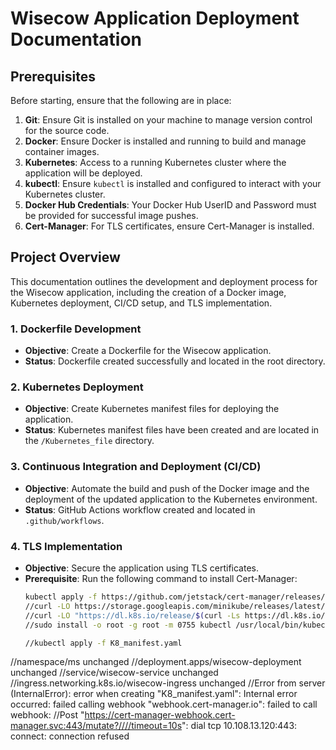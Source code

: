 # Wisecow Application Deployment Documentation

## Prerequisites
Before starting, ensure that the following are in place:

1. **Git**: Ensure Git is installed on your machine to manage version control for the source code.
2. **Docker**: Ensure Docker is installed and running to build and manage container images.
3. **Kubernetes**: Access to a running Kubernetes cluster where the application will be deployed.
4. **kubectl**: Ensure `kubectl` is installed and configured to interact with your Kubernetes cluster.
5. **Docker Hub Credentials**: Your Docker Hub UserID and Password must be provided for successful image pushes.
6. **Cert-Manager**: For TLS certificates, ensure Cert-Manager is installed.

## Project Overview
This documentation outlines the development and deployment process for the Wisecow application, including the creation of a Docker image, Kubernetes deployment, CI/CD setup, and TLS implementation.

### 1. Dockerfile Development
- **Objective**: Create a Dockerfile for the Wisecow application.
- **Status**: Dockerfile created successfully and located in the root directory.

### 2. Kubernetes Deployment
- **Objective**: Create Kubernetes manifest files for deploying the application.
- **Status**: Kubernetes manifest files have been created and are located in the `/Kubernetes_file` directory.

### 3. Continuous Integration and Deployment (CI/CD)
- **Objective**: Automate the build and push of the Docker image and the deployment of the updated application to the Kubernetes environment.
- **Status**: GitHub Actions workflow created and located in `.github/workflows`.

### 4. TLS Implementation
- **Objective**: Secure the application using TLS certificates.
- **Prerequisite**: Run the following command to install Cert-Manager:
  ```bash
  kubectl apply -f https://github.com/jetstack/cert-manager/releases/download/v1.4.0/cert-manager.yaml
  //curl -LO https://storage.googleapis.com/minikube/releases/latest/minikube-linux-amd64
  //curl -LO "https://dl.k8s.io/release/$(curl -Ls https://dl.k8s.io/release/stable.txt)/bin/linux/amd64/kubectl"
  //sudo install -o root -g root -m 0755 kubectl /usr/local/bin/kubectl

  //kubectl apply -f K8_manifest.yaml
//namespace/ms unchanged
//deployment.apps/wisecow-deployment unchanged
//service/wisecow-service unchanged
//ingress.networking.k8s.io/wisecow-ingress unchanged
//Error from server (InternalError): error when creating "K8_manifest.yaml": Internal error occurred: failed calling webhook "webhook.cert-manager.io": failed to call webhook: 
//Post "https://cert-manager-webhook.cert-manager.svc:443/mutate?////timeout=10s": dial tcp 10.108.13.120:443: connect: connection refused

